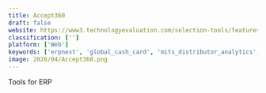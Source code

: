 ```yaml
---
title: Accept360
draft: false 
website: https://www3.technologyevaluation.com/selection-tools/features-list/31775/openbravo-erp
classification: ['']
platform: ['Web']
keywords: ['erpnext', 'global_cash_card', 'mits_distributor_analytics', 'reports_wand', 'skyward_erp', 'spreadsheet_server', 'stampli', 'winshuttle']
image: 2020/04/Accept360.png
---
```

Tools for ERP